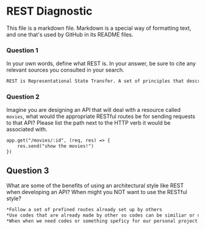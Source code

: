# REST Diagnostic

This file is a markdown file. Markdown is a special way of formatting text, and one that's used by GitHub in its README files.

### Question 1

In your own words, define what REST is. In your answer, be sure to cite any
relevant sources you consulted in your search.

```md
REST is Representational State Transfer. A set of principles that describe how networked resources are accessed and manipulated. There are 7 major REST routes
```

### Question 2

Imagine you are designing an API that will deal with a resource called
`movies`, what would the appropriate RESTful routes be for sending requests to
that API? Please list the path next to the HTTP verb it would be associated
with.

```md
app.get("/movies/:id", (req, res) => {
    res.send("show the movies!")
})
```

## Question 3

What are some of the benefits of using an architectural style like REST when
developing an API? When might you NOT want to use the RESTful style?

```md
*Follow a set of prefined routes already set up by others
*Use codes that are already made by other so codes can be similiar or unified
*When when we need codes or something speficy for our personal project.

```